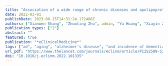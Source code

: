 ```yaml
---
title: "Association of a wide range of chronic diseases and apolipoprotein E4 genotype with subsequent risk of dementia in community-dwelling adults: A retrospective cohort study"
date: 2022-03-01
publishDate: 2023-08-15T14:31:24.172488Z
authors: ["Xianwen Shang", "Zhuoting Zhu", admin, "Yu Huang", "Xiayin Zhang", "Jiahao Liu", "Wei Wang", "Shulin Tang", "Honghua Yu", "Zongyuan Ge", "Xiaohong Yang", "Mingguang He"]
publication_types: ["2"]
abstract: ""
featured: true
publication: "*eClinicalMedicine*"
tags: ["ad", "aging", "alzheimer's disease", "and incidence of dementia", "apoe4", "apolipoprotein e4", "apolipoprotein e4", "area under the curve", "auc", "bmi", "body mass index", "caide", "cardiovascular risk factors", "chronic kidney disease", "chronic obstructive pulmonary disease", "ci", "ckd", "confidence interval", "copd", "dementia", "framingham heart study", "frs", "glycosylated haemoglobin", "hazard ratio", "hba1c", "hdl-c", "high-density lipoprotein cholesterol", "hiv", "hr", "human immunodeficiency virus", "icd", "interaction", "international classification diseases", "interquartile range", "iqr", "late-onset dementia", "ldl-c", "low-density lipoprotein cholesterol", "major chronic diseases", "multimorbidity", "par", "population attributable risk", "receiver operating characteristic curve", "roc", "sd", "standard deviation", "vascular dementia", "vd", "young-onset dementia"]
url_pdf: "https://www.thelancet.com/journals/eclinm/article/PIIS2589-5370(22)00065-7/fulltext"
doi: "10.1016/j.eclinm.2022.101335"
---
```


